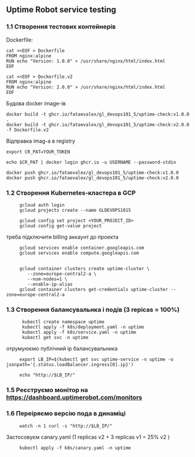 ## Uptime Robot service testing

### 1.1 Створення тестових контейнерів
Dockerfile:
```shell
cat <<EOF > Dockerfile
FROM nginx:alpine
RUN echo "Version: 1.0.0" > /usr/share/nginx/html/index.html
EOF

cat <<EOF > Dockerfile.v2
FROM nginx:alpine
RUN echo "Version: 2.0.0" > /usr/share/nginx/html/index.html
EOF
```
Будова docker image-ів
```shell
docker build -t ghcr.io/fataevalex/gl_devops101_5/uptime-check:v1.0.0 .
docker build -t ghcr.io/fataevalex/gl_devops101_5/uptime-check:v2.0.0 -f Dockerfile.v2
```
Відправка imag-а в registry

```shell
export CR_PAT=YOUR_TOKEN

echo $CR_PAT | docker login ghcr.io -u USERNAME --password-stdin

docker push ghcr.io/fataevalex/gl_devops101_5/uptime-check:v1.0.0
docker push ghcr.io/fataevalex/gl_devops101_5/uptime-check:v2.0.0
```


### 1.2 Створення Kubernetes-кластера в GCP
```shell
     gcloud auth login
     gcloud projects create --name GLDEVOPS1015
     
     gcloud config set project <YOUR_PROJECT_ID>
     gcloud config get-value project
```
треба підключити billing аккаунт до проекта
```
     gcloud services enable container.googleapis.com
     gcloud services enable compute.googleapis.com

     
     gcloud container clusters create uptime-cluster \
        --zone=europe-central2-a \
        --num-nodes=1 \
        --enable-ip-alias
     gcloud container clusters get-credentials uptime-cluster --zone=europe-central2-a
```

### 1.3 Створення балансувальнка і подів (3 repicas = 100%)
```shell
      kubectl create namespace uptime
      kubectl apply -f k8s/deployment.yaml -n uptime
      kubectl apply -f k8s/service.yaml -n uptime 
      kubectl get svc -n uptime    
```
отрумуюємо публічний ip балансувальника
```shell
     export LB_IP=$(kubectl get svc uptime-service -n uptime -o jsonpath='{.status.loadBalancer.ingress[0].ip}')
  ```
     
```
     echo "http://$LB_IP/"
```
### 1.5 Реєструємо монітор на https://dashboard.uptimerobot.com/monitors

### 1.6 Переіряємо версію пода в динаміці
```shell
     watch -n 1 curl -s "http://$LB_IP/"
```
Застосовуєм canary.yaml (1 replicas v2 + 3 replicas v1 = 25% v2 )
```shell
     kubectl apply -f k8s/canary.yaml -n uptime
```